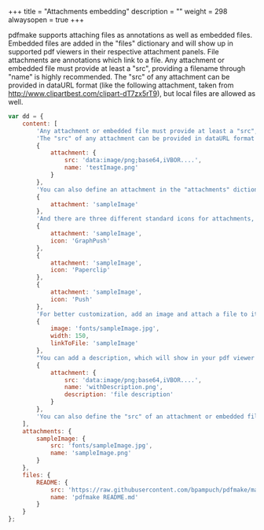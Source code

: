 +++
title = "Attachments embedding"
description = ""
weight = 298
alwaysopen = true
+++

pdfmake supports attaching files as annotations as well as embedded files.
Embedded files are added in the "files" dictionary and will show up in supported pdf viewers in their respective attachment panels.
File attachments are annotations which link to a file.
Any attachment or embedded file must provide at least a "src", providing a filename through "name" is highly recommended.
The "src" of any attachment can be provided in dataURL format (like the following attachment, taken from http://www.clipartbest.com/clipart-dT7zx5rT9), but local files are allowed as well.

```js
var dd = {
	content: [
		'Any attachment or embedded file must provide at least a "src", providing a filename through "name" is highly recommended.',
		'The "src" of any attachment can be provided in dataURL format (like the following attachment, taken from http://www.clipartbest.com/clipart-dT7zx5rT9), but local files are allowed as well.',
		{
			attachment: {
				src: 'data:image/png;base64,iVBOR....',
				name: 'testImage.png'
			}
		},
		'You can also define an attachment in the "attachments" dictionary and reference it by name.',
		{
			attachment: 'sampleImage'
		},
		'And there are three different standard icons for attachments, "GraphPush", "Paperclip", and "Push" (the default value). Set them with the "icon" option.',
		{
			attachment: 'sampleImage',
			icon: 'GraphPush'
		},
		{
			attachment: 'sampleImage',
			icon: 'Paperclip'
		},
		{
			attachment: 'sampleImage',
			icon: 'Push'
		},
		'For better customization, add an image and attach a file to it with linkToFile:',
		{
			image: 'fonts/sampleImage.jpg',
			width: 150,
			linkToFile: 'sampleImage'
		},
		"You can add a description, which will show in your pdf viewer's attachments panel and as a tooltip when hovering over the attachment.",
		{
			attachment: {
				src: 'data:image/png;base64,iVBOR....',
				name: 'withDescription.png',
				description: 'file description'
			}
		},
		'You can also define the "src" of an attachment or embedded file in the "attachments" and "files" dictionary via URL address.',
	],
	attachments: {
		sampleImage: {
			src: 'fonts/sampleImage.jpg',
			name: 'sampleImage.png'
		}
	},
	files: {
		README: {
			src: 'https://raw.githubusercontent.com/bpampuch/pdfmake/master/README.md',
			name: 'pdfmake README.md'
		}
	}
};
```
